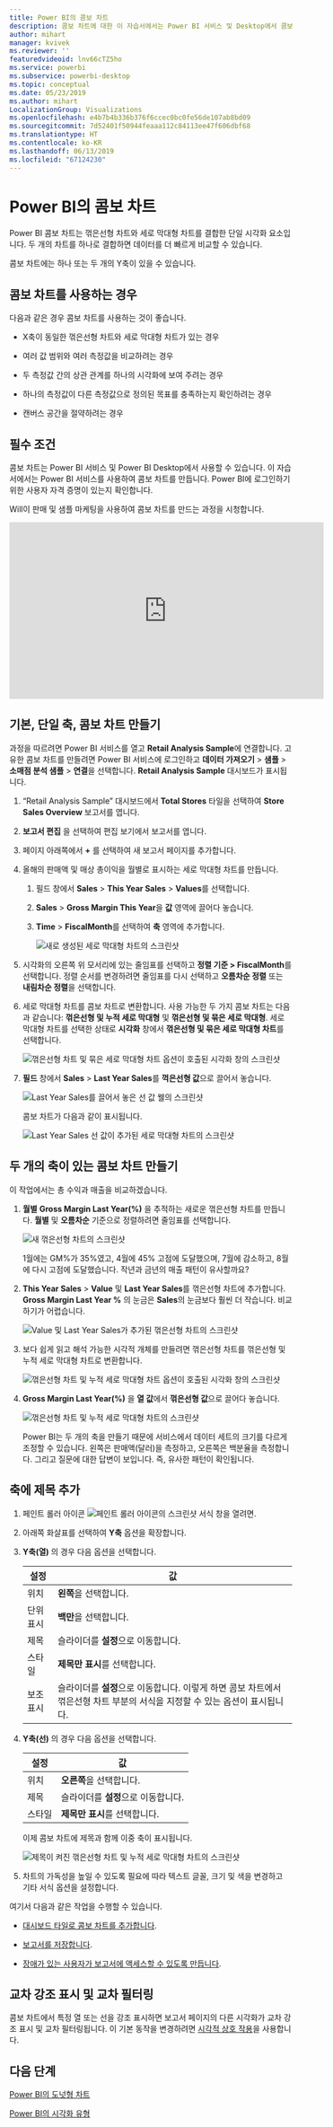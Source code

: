 ```yaml
---
title: Power BI의 콤보 차트
description: 콤보 차트에 대한 이 자습서에서는 Power BI 서비스 및 Desktop에서 콤보 차트를 사용하는 경우와 만드는 방법을 설명합니다.
author: mihart
manager: kvivek
ms.reviewer: ''
featuredvideoid: lnv66cTZ5ho
ms.service: powerbi
ms.subservice: powerbi-desktop
ms.topic: conceptual
ms.date: 05/23/2019
ms.author: mihart
LocalizationGroup: Visualizations
ms.openlocfilehash: e4b7b4b336b376f6ccec0bc0fe56de107ab8bd09
ms.sourcegitcommit: 7d52401f50944feaaa112c84113ee47f606dbf68
ms.translationtype: HT
ms.contentlocale: ko-KR
ms.lasthandoff: 06/13/2019
ms.locfileid: "67124230"
---
```

# <a name="combo-chart-in-power-bi"></a>Power BI의 콤보 차트

Power BI 콤보 차트는 꺾은선형 차트와 세로 막대형 차트를 결합한 단일 시각화 요소입니다. 두 개의 차트를 하나로 결합하면 데이터를 더 빠르게 비교할 수 있습니다.

콤보 차트에는 하나 또는 두 개의 Y축이 있을 수 있습니다.

## <a name="when-to-use-a-combo-chart"></a>콤보 차트를 사용하는 경우

다음과 같은 경우 콤보 차트를 사용하는 것이 좋습니다.

* X축이 동일한 꺾은선형 차트와 세로 막대형 차트가 있는 경우

* 여러 값 범위와 여러 측정값을 비교하려는 경우

* 두 측정값 간의 상관 관계를 하나의 시각화에 보여 주려는 경우

* 하나의 측정값이 다른 측정값으로 정의된 목표를 충족하는지 확인하려는 경우

* 캔버스 공간을 절약하려는 경우

## <a name="prerequisites"></a>필수 조건

콤보 차트는 Power BI 서비스 및 Power BI Desktop에서 사용할 수 있습니다. 이 자습서에서는 Power BI 서비스를 사용하여 콤보 차트를 만듭니다. Power BI에 로그인하기 위한 사용자 자격 증명이 있는지 확인합니다.

Will이 판매 및 샘플 마케팅을 사용하여 콤보 차트를 만드는 과정을 시청합니다.

<iframe width="560" height="315" src="https://www.youtube.com/embed/lnv66cTZ5ho?list=PL1N57mwBHtN0JFoKSR0n-tBkUJHeMP2cP" frameborder="0" allowfullscreen></iframe>  

## <a name="create-a-basic-single-axis-combo-chart"></a>기본, 단일 축, 콤보 차트 만들기

과정을 따르려면 Power BI 서비스를 열고 **Retail Analysis Sample**에 연결합니다. 고유한 콤보 차트를 만들려면 Power BI 서비스에 로그인하고 **데이터 가져오기** > **샘플** > **소매점 분석 샘플** > **연결**을 선택합니다. **Retail Analysis Sample** 대시보드가 표시됩니다.

1. “Retail Analysis Sample” 대시보드에서 **Total Stores** 타일을 선택하여 **Store Sales Overview** 보고서를 엽니다.

1. **보고서 편집** 을 선택하여 편집 보기에서 보고서를 엽니다.

1. 페이지 아래쪽에서 **+** 를 선택하여 새 보고서 페이지를 추가합니다.

1. 올해의 판매액 및 매상 총이익을 월별로 표시하는 세로 막대형 차트를 만듭니다.

    1. 필드 창에서 **Sales** \> **This Year Sales** > **Values**를 선택합니다.

    1. **Sales** \> **Gross Margin This Year**을 **값** 영역에 끌어다 놓습니다.

    1. **Time** \> **FiscalMonth**를 선택하여 **축** 영역에 추가합니다.

        ![새로 생성된 세로 막대형 차트의 스크린샷](media/power-bi-visualization-combo-chart/combotutorial1new.png)

1. 시각화의 오른쪽 위 모서리에 있는 줄임표를 선택하고 **정렬 기준 > FiscalMonth**를 선택합니다. 정렬 순서를 변경하려면 줄임표를 다시 선택하고 **오름차순 정렬** 또는 **내림차순 정렬**을 선택합니다.

1. 세로 막대형 차트를 콤보 차트로 변환합니다. 사용 가능한 두 가지 콤보 차트는 다음과 같습니다: **꺾은선형 및 누적 세로 막대형** 및 **꺾은선형 및 묶은 세로 막대형**. 세로 막대형 차트를 선택한 상태로 **시각화** 창에서 **꺾은선형 및 묶은 세로 막대형 차트**를 선택합니다.

    ![꺾은선형 차트 및 묶은 세로 막대형 차트 옵션이 호출된 시각화 창의 스크린샷](media/power-bi-visualization-combo-chart/converttocombo_new2.png)

1. **필드** 창에서 **Sales** > **Last Year Sales**를 **꺽은선형 값**으로 끌어서 놓습니다.

    ![Last Year Sales를 끌어서 놓은 선 값 웰의 스크린샷](media/power-bi-visualization-combo-chart/linevaluebucket.png)

    콤보 차트가 다음과 같이 표시됩니다.

    ![Last Year Sales 선 값이 추가된 세로 막대형 차트의 스크린샷](media/power-bi-visualization-combo-chart/combochartdone-new.png)

## <a name="create-a-combo-chart-with-two-axes"></a>두 개의 축이 있는 콤보 차트 만들기

이 작업에서는 총 수익과 매출을 비교하겠습니다.

1. **월별** **Gross Margin Last Year(%)** 을 추적하는 새로운 꺾은선형 차트를 만듭니다. **월별** 및 **오름차순** 기준으로 정렬하려면 줄임표를 선택합니다.

    ![새 꺾은선형 차트의 스크린샷](media/power-bi-visualization-combo-chart/combo1_new.png)

     1월에는 GM%가 35%였고, 4월에 45% 고점에 도달했으며, 7월에 감소하고, 8월에 다시 고점에 도달했습니다. 작년과 금년의 매출 패턴이 유사할까요?

1. **This Year Sales** > **Value** 및 **Last Year Sales**를 꺾은선형 차트에 추가합니다. **Gross Margin Last Year %** 의 눈금은 **Sales**의 눈금보다 훨씬 더 작습니다. 비교하기가 어렵습니다.

    ![Value 및 Last Year Sales가 추가된 꺾은선형 차트의 스크린샷](media/power-bi-visualization-combo-chart/flatline_new.png)

1. 보다 쉽게 읽고 해석 가능한 시각적 개체를 만들려면 꺾은선형 차트를 꺾은선형 및 누적 세로 막대형 차트로 변환합니다.

    ![꺾은선형 차트 및 누적 세로 막대형 차트 옵션이 호출된 시각화 창의 스크린샷](media/power-bi-visualization-combo-chart/converttocombo_new.png)

1. **Gross Margin Last Year(%)** 을 **열 값**에서 **꺾은선형 값**으로 끌어다 놓습니다. 

    ![꺾은선형 차트 및 누적 세로 막대형 차트의 스크린샷](media/power-bi-visualization-combo-chart/power-bi-combochart.png)

    Power BI는 두 개의 축을 만들기 때문에 서비스에서 데이터 세트의 크기를 다르게 조정할 수 있습니다. 왼쪽은 판매액(달러)을 측정하고, 오른쪽은 백분율을 측정합니다. 그리고 질문에 대한 답변이 보입니다. 즉, 유사한 패턴이 확인됩니다.

## <a name="add-titles-to-the-axes"></a>축에 제목 추가

1. 페인트 롤러 아이콘 ![페인트 롤러 아이콘의 스크린샷](media/power-bi-visualization-combo-chart/power-bi-paintroller.png) 서식 창을 열려면.

1. 아래쪽 화살표를 선택하여 **Y축** 옵션을 확장합니다.

1. **Y축(열)** 의 경우 다음 옵션을 선택합니다.

    | 설정 | 값 |
    | ------- | ----- |
    | 위치 | **왼쪽**을 선택합니다. |
    | 단위 표시 | **백만**을 선택합니다. |
    | 제목 | 슬라이더를 **설정**으로 이동합니다. |
    | 스타일 | **제목만 표시**를 선택합니다. |
    | 보조 표시 | 슬라이더를 **설정**으로 이동합니다.  이렇게 하면 콤보 차트에서 꺾은선형 차트 부분의 서식을 지정할 수 있는 옵션이 표시됩니다. |

1. **Y축(선)** 의 경우 다음 옵션을 선택합니다.

    | 설정 | 값 |
    | ------- | ----- |
    | 위치 | **오른쪽**을 선택합니다. |
    | 제목 | 슬라이더를 **설정**으로 이동합니다. |
    | 스타일 | **제목만 표시**를 선택합니다. |

    이제 콤보 차트에 제목과 함께 이중 축이 표시됩니다.

    ![제목이 켜진 꺾은선형 차트 및 누적 세로 막대형 차트의 스크린샷](media/power-bi-visualization-combo-chart/power-bi-titles-on.png)

1. 차트의 가독성을 높일 수 있도록 필요에 따라 텍스트 글꼴, 크기 및 색을 변경하고 기타 서식 옵션을 설정합니다.

여기서 다음과 같은 작업을 수행할 수 있습니다.

* [대시보드 타일로 콤보 차트를 추가합니다](../service-dashboard-tiles.md).

* [보고서를 저장합니다](../service-report-save.md).

* [장애가 있는 사용자가 보고서에 액세스할 수 있도록 만듭니다](../desktop-accessibility.md).

## <a name="cross-highlighting-and-cross-filtering"></a>교차 강조 표시 및 교차 필터링

콤보 차트에서 특정 열 또는 선을 강조 표시하면 보고서 페이지의 다른 시각화가 교차 강조 표시 및 교차 필터링됩니다. 이 기본 동작을 변경하려면 [시각적 상호 작용](../service-reports-visual-interactions.md)을 사용합니다.

## <a name="next-steps"></a>다음 단계

[Power BI의 도넛형 차트](power-bi-visualization-doughnut-charts.md)

[Power BI의 시각화 유형](power-bi-visualization-types-for-reports-and-q-and-a.md)
